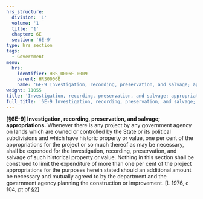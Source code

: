 ```yaml
---
hrs_structure:
  division: '1'
  volume: '1'
  title: '1'
  chapter: 6E
  section: '6E-9'
type: hrs_section
tags:
  - Government
menu:
  hrs:
    identifier: HRS_0006E-0009
    parent: HRS0006E
    name: '6E-9 Investigation, recording, preservation, and salvage; appropriations'
weight: 11055
title: 'Investigation, recording, preservation, and salvage; appropriations'
full_title: '6E-9 Investigation, recording, preservation, and salvage; appropriations'
---
```

**[§6E-9] Investigation, recording, preservation, and salvage; appropriations.** Whenever there is any project by any government agency on lands which are owned or controlled by the State or its political subdivisions and which have historic property or value, one per cent of the appropriations for the project or so much thereof as may be necessary, shall be expended for the investigation, recording, preservation, and salvage of such historical property or value. Nothing in this section shall be construed to limit the expenditure of more than one per cent of the project appropriations for the purposes herein stated should an additional amount be necessary and mutually agreed to by the department and the government agency planning the construction or improvement. [L 1976, c 104, pt of §2]